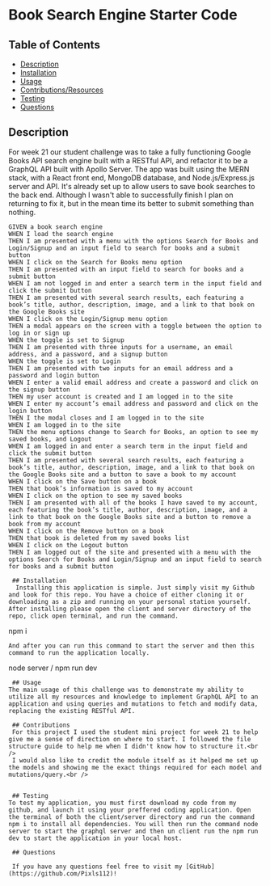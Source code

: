 # Book Search Engine Starter Code

 ## Table of Contents
 - [Description](#description)
 - [Installation](#installation)
 - [Usage](#usage)
 - [Contributions/Resources](#contributions)
 - [Testing](#testing)
 - [Questions](#questions)

 ## Description
For week 21 our student challenge was to take a fully functioning Google Books API search engine built with a RESTful API, and refactor it to be a GraphQL API built with Apollo Server. The app was built using the MERN stack, with a React front end, MongoDB database, and Node.js/Express.js server and API. It's already set up to allow users to save book searches to the back end. Although I wasn't able to successfully finish I plan on returning to fix it, but in the mean time its better to submit something than nothing.
```
GIVEN a book search engine
WHEN I load the search engine
THEN I am presented with a menu with the options Search for Books and Login/Signup and an input field to search for books and a submit button
WHEN I click on the Search for Books menu option
THEN I am presented with an input field to search for books and a submit button
WHEN I am not logged in and enter a search term in the input field and click the submit button
THEN I am presented with several search results, each featuring a book’s title, author, description, image, and a link to that book on the Google Books site
WHEN I click on the Login/Signup menu option
THEN a modal appears on the screen with a toggle between the option to log in or sign up
WHEN the toggle is set to Signup
THEN I am presented with three inputs for a username, an email address, and a password, and a signup button
WHEN the toggle is set to Login
THEN I am presented with two inputs for an email address and a password and login button
WHEN I enter a valid email address and create a password and click on the signup button
THEN my user account is created and I am logged in to the site
WHEN I enter my account’s email address and password and click on the login button
THEN I the modal closes and I am logged in to the site
WHEN I am logged in to the site
THEN the menu options change to Search for Books, an option to see my saved books, and Logout
WHEN I am logged in and enter a search term in the input field and click the submit button
THEN I am presented with several search results, each featuring a book’s title, author, description, image, and a link to that book on the Google Books site and a button to save a book to my account
WHEN I click on the Save button on a book
THEN that book’s information is saved to my account
WHEN I click on the option to see my saved books
THEN I am presented with all of the books I have saved to my account, each featuring the book’s title, author, description, image, and a link to that book on the Google Books site and a button to remove a book from my account
WHEN I click on the Remove button on a book
THEN that book is deleted from my saved books list
WHEN I click on the Logout button
THEN I am logged out of the site and presented with a menu with the options Search for Books and Login/Signup and an input field to search for books and a submit button 

 ## Installation
  Installing this application is simple. Just simply visit my Github and look for this repo. You have a choice of either cloning it or downloading as a zip and running on your personal station yourself. After installing please open the client and server directory of the repo, click open terminal, and run the command.
```
npm i
```
And after you can run this command to start the server and then this command to run the application locally. 
```
node server / npm run dev
```
 ## Usage
The main usage of this challenge was to demonstrate my ability to utilize all my resources and knowledge to implement GraphQL API to an application and using queries and mutations to fetch and modify data, replacing the existing RESTful API.

 ## Contributions
 For this project I used the student mini project for week 21 to help give me a sense of direction on where to start. I followed the file structure guide to help me when I didn't know how to structure it.<br />
 I would also like to credit the module itself as it helped me set up the models and showing me the exact things required for each model and mutations/query.<br />


 ## Testing
To test my application, you must first download my code from my github, and launch it using your preffered coding application. Open the terminal of both the client/server directory and run the command npm i to install all dependencies. You will then run the command node server to start the graphql server and then un client run the npm run dev to start the application in your local host.

 ## Questions

 If you have any questions feel free to visit my [GitHub](https://github.com/Pixls112)!